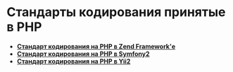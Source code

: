 Стандарты кодирования принятые в PHP
====================================
* **[Стандарт кодирования на PHP в Zend Framework'е](https://github.com/zendframework/zf2-documentation/blob/master/docs/languages/ru/ref/coding.standard.rst)**
* **[Стандарт кодирования на PHP в Symfony2](http://symfony.com/doc/current/contributing/code/standards.html)**
* **[Стандарт кодирования на PHP в Yii2](https://github.com/yiisoft/yii2/blob/master/docs/internals/core-code-style.md)**

